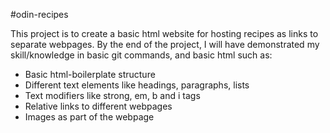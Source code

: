 #odin-recipes

This project is to create a basic html website for hosting recipes as links to separate webpages.
By the end of the project, I will have demonstrated my skill/knowledge in basic git commands, and basic html such as:
 - Basic html-boilerplate structure
 - Different text elements like headings, paragraphs, lists
 - Text modifiers like strong, em, b and i tags
 - Relative links to different webpages
 - Images as part of the webpage
